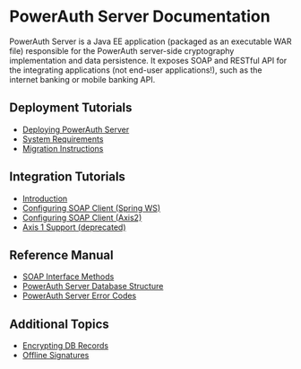 # PowerAuth Server Documentation

PowerAuth Server is a Java EE application (packaged as an executable WAR file) responsible for the PowerAuth server-side cryptography implementation and data persistence. It exposes SOAP and RESTful API for the integrating applications (not end-user applications!), such as the internet banking or mobile banking API.

## Deployment Tutorials

- [Deploying PowerAuth Server](./Deploying-PowerAuth-Server.md)
- [System Requirements](./System-Requirements.md)
- [Migration Instructions](./Migration-Instructions.md)

## Integration Tutorials

- [Introduction](./Using-SOAP-Service-Client.md)
- [Configuring SOAP Client (Spring WS)](./Configuring-SOAP-Client-for-Spring.md)
- [Configuring SOAP Client (Axis2)](./Configuring-SOAP-Client-for-Axis2.md)
- [Axis 1 Support (deprecated)](./Axis-1-Support-(Deprecated).md)

## Reference Manual

- [SOAP Interface Methods](./SOAP-Service-Methods.md)
- [PowerAuth Server Database Structure](./Database-Structure.md)
- [PowerAuth Server Error Codes](./Server-Error-Codes.md)

## Additional Topics

- [Encrypting DB Records](./Encrypting-Records-in-Database.md)
- [Offline Signatures](./Offline-Signatures.md)